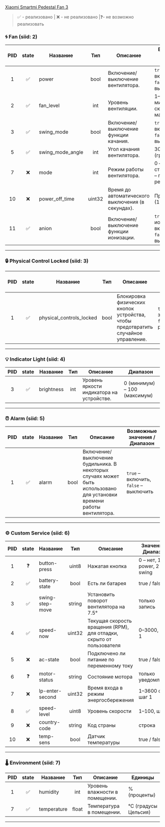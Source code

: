 [Xiaomi Smartmi Pedestal Fan 3](https://home.miot-spec.com/spec/zhimi.fan.za5)

> ✅ - реализовано | ❌ - не реализовано |❓- не возможно реализовать 
### 🌀 **Fan (siid: 2)**

| PIID | state | Название         | Тип    | Описание                                          | Возможные значения / Диапазон                        |
| :-----: | :-----: | ---------------- | :-----: | ------------------------------------------------- | ---------------------------------------------------- |
| 1    |   ✅   | power            | bool   | Включение/выключение вентилятора.                 | `true` – включено, `false` – выключено               |
| 2    |   ✅   | fan_level        | int    | Уровень вентиляции.                               | 1–4 (где 1 – минимальная скорость, 4 – максимальная) |
| 3    |   ✅   | swing_mode       | bool   | Включение/выключение функции качания.             | `true` – качание включено, `false` – выключено       |
| 5    |   ✅   | swing_mode_angle | int    | Угол качания вентилятора.                         | 30, 60, 90, 120 (градусов)                           |
| 7    |   ❌   | mode             | int    | Режим работы вентилятора.                         | 0 – стандартный, 1 – природный режим                 |
| 10   |   ❌   | power_off_time   | uint32 | Время до автоматического выключения (в секундах). | Пример: 3600 (1 час)                                 |
| 11   |   ✅   | anion            | bool   | Включение/выключение функции ионизации.           | `true` – ионизация включена, `false` – выключена     |

---
### 🔒 **Physical Control Locked (siid: 3)**
| PIID | state | Название                 | Тип  | Описание                                                                           | Возможные значения / Диапазон                    |
| :-----: | :---: | ------------------------ | ---- | ---------------------------------------------------------------------------------- | ------------------------------------------------ |
| 1    |   ✅   | physical_controls_locked | bool | Блокировка физических кнопок устройства, чтобы предотвратить случайное управление. | `true` – заблокировано, `false` – разблокировано |

---
### 💡 **Indicator Light (siid: 4)**
| PIID | state | Название   | Тип | Описание                                  | Диапазон                     |
| :-----: | :-----: | ---------- | :-----: | ----------------------------------------- | ---------------------------- |
| 3    | ✅     | brightness | int | Уровень яркости индикатора на устройстве. | 0 (минимум) – 100 (максимум) |

---
### ⏰ **Alarm (siid: 5)**
| PIID | state | Название | Тип  | Описание                                                                                                               | Возможные значения / Диапазон          |
| :-----: | :-----: | -------- | :-----: | ---------------------------------------------------------------------------------------------------------------------- | -------------------------------------- |
| 1    | ✅     | alarm    | bool | Включение/выключение будильника. В некоторых случаях может быть использовано для установки времени работы вентилятора. | `true` – включить, `false` – выключить |

---
### ⚙️ **Custom Service (siid: 6)**
| PIID | state | Название        | Тип    | Описание                                                             | Значения / Диапазон           |
| :-----: | :-----: | --------------- | :-----: | -------------------------------------------------------------------- | ----------------------------- |
| 1    | ❓     | button-press    | uint8  | Нажатая кнопка                                                       | 0 – нет, 1 – power, 2 – swing |
| 2    | ✅     | battery-state   | bool   | Есть ли батарея                                                      | true / false                  |
| 3    | ✅     | swing-step-move | string | Установить поворот вентилятора на 7.5°                               | только запись                 |
| 4    | ✅     | speed-now       | uint32 | Текущая скорость вращения (RPM), для отладки, скрыто от пользователя | 0–3000, шаг 1                 |
| 5    | ❌     | ac-state        | bool   | Подключено ли питание по переменному току                            | true / false                  |
| 6    | ❓     | motor-status    | string | Состояние мотора                                                     | только уведомление            |
| 7    | ❌     | lp-enter-second | uint32 | Время входа в режим энергосбережения                                 | 1–3600 сек, шаг 1             |
| 8    | ✅     | speed-level     | uint8  | Уровень скорости                                                     | 1–100, шаг 1                  |
| 9    | ❌     | country-code    | string | Код страны                                                           | строка                        |
| 10   | ❌     | temp-sens       | bool   | Датчик температуры                                                   | true / false                  |

---
### 🌡️ **Environment (siid: 7)**
| PIID | state | Название    | Тип   | Описание                       | Единицы              |
| :-----: | :-----: | ----------- | :-----: | ------------------------------ | -------------------- |
| 1    | ✅     | humidity    | int   | Уровень влажности в помещении. | % (проценты)         |
| 7    | ✅     | temperature | float | Температура в помещении.       | °C (градусы Цельсия) |

---